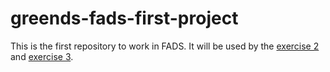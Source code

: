 # greends-fads-first-project

This is the first repository to work in FADS. It will be used by the [exercise 2](https://github.com/isa-ulisboa/greends-fads-exercises/blob/main/fads_ex_02_git_and_github.md) and [exercise 3](https://github.com/isa-ulisboa/greends-fads-exercises/blob/main/fads_ex_02_git_and_github.md).  